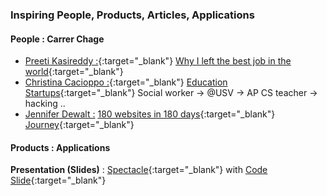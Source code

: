 ### Inspiring People, Products, Articles, Applications

#### People : Carrer Chage
- [Preeti Kasireddy :](https://twitter.com/iam_preethi){:target="_blank"}
[Why I left the best job in the world](https://medium.com/swlh/why-i-left-the-best-job-in-the-world-3689a5a4649a){:target="_blank"}
- [Christina Cacioppo :](https://twitter.com/christinacaci){:target="_blank"}
[Education Startups](http://christinacacioppo.com/blog/education-startups){:target="_blank"} Social worker -> @USV -> AP CS teacher -> hacking ..
- [Jennifer Dewalt :](https://twitter.com/JenniferDewalt)
[180 websites in 180 days](blog.jenniferdewalt.com/post/56319597560/im-learning-to-code-by-building-180-websites-in){:target="_blank"}
[Journey](https://www.linkedin.com/in/jenniferdewalt){:target="_blank"}

#### Products : Applications
**Presentation (Slides)** : [Spectacle](http://formidable.com/open-source/spectacle/){:target="_blank"}
with [Code Slide](http://thejameskyle.com/spectacle-code-slide/){:target="_blank"}
